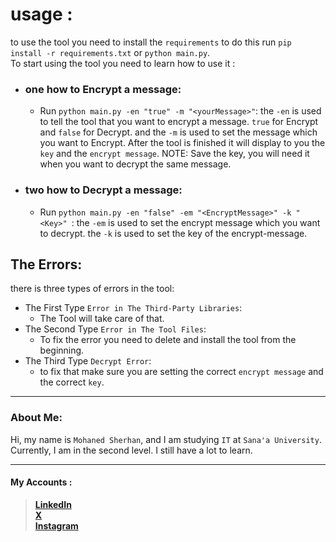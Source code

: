 # usage :
to use the tool you need to install the `requirements`
to do this run `pip install -r requirements.txt` or `python main.py`.   
To start using the tool you need to learn how to use it :   
- ### one how to Encrypt a message: 
    - Run `python main.py -en "true" -m "<yourMessage>"`: the `-en` is used to tell the tool that you want to encrypt a message. `true` for Encrypt and `false` for Decrypt. and the `-m` is used to set the message which you want to Encrypt. After the tool is finished it will display to you the `key` and the `encrypt message`. NOTE: Save the key, you will need it when you want to decrypt the same message.
- ### two how to Decrypt a message:
    - Run `python main.py -en "false" -em "<EncryptMessage>" -k "<Key>" `: the `-em` is used to set the encrypt message which you want to decrypt. the `-k` is used to set the key of the encrypt-message.

## The Errors:
there is three types of errors in the tool: 
- The First Type `Error in The Third-Party Libraries`: 
    - The Tool will take care of that.
- The Second Type `Error in The Tool Files`:
    - To fix the error you need to delete and install the tool from the beginning.
- The Third Type `Decrypt Error`:
    - to fix that make sure you are setting the correct `encrypt message` and the correct `key`.
---
### About Me:
Hi, my name is `Mohaned Sherhan`, and I am studying `IT` at `Sana'a University`. Currently, I am in the second level. I still have a lot to learn.

---

#### My Accounts :
> [**LinkedIn**](https://www.linkedin.com/in/mohaned2023)   
> [**X**](https://x.com/MrX2023M)   
> [**Instagram**](https://www.instagram.com/mr.lxzl)
